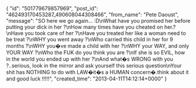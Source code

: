  {
   "id": "501779679857969",
   "post_id": "462493170453287_490608044308466",
   "from_name": "Pete Daoust",
   "message": "SO here we go again... :D\nWhat have you promised her before putting your dick in her ?\nHow many times have you cheated on her.?\nHave you took care of her ?\nHave you treated her like a woman need to be treat ?\nWHY you went away ?\nWho carried this child in her for 9 months ?\nWHY you�ve made a child with her ?\nWHY your WAY, and only YOUR WAY ?\nWho the FUK do you think you are ?\nIf she is so EVIL, how in the world you ended up with her ?\nAnd what�s WRONG with you ?..serious, look in the mirror and ask yourself this serious question\nYour shit has NOTHING to do with LAW�it�s a HUMAN concern�.think about it and good luck !!!!!",
   "created_time": "2013-04-11T14:12:14+0000"
 }
